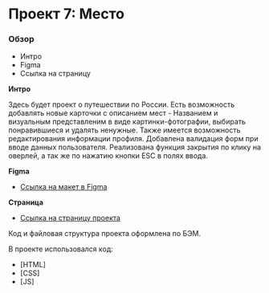 # Проект 7: Место


### Обзор
* Интро
* Figma
* Ссылка на страницу

**Интро**

Здесь будет проект о путешествии по России.
Есть возможность добавлять новые карточки с описанием мест - Названием и визуальным представленим в виде картинки-фотографии,
выбирать понравившиеся и удалять ненужные.
Также имеется возможность редактирования информации профиля.
Добавлена валидация форм при вводе данных пользователя.
Реализована функция закрытия по клику на оверлей, а так же по нажатию кнопки ESC в полях ввода.

**Figma**

* [Ссылка на макет в Figma](https://www.figma.com/file/nlYpT4VhFiwimn2YlncrcF/JavaScript.-Sprint-5?node-id=0%3A1)

**Страница**

* [Ссылка на страницу проекта](https://urchrr.github.io/mesto/index.html)

Код и файловая структура проекта оформлена по БЭМ.

В проекте использовался код:
- [HTML]
- [CSS]
- [JS]
